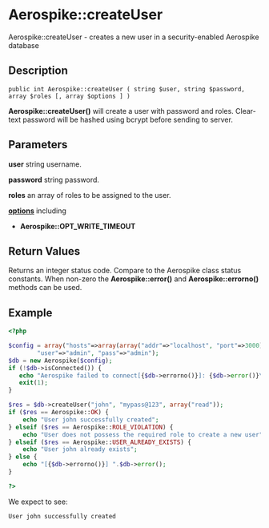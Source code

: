 
# Aerospike::createUser

Aerospike::createUser - creates a new user in a security-enabled Aerospike database

## Description

```
public int Aerospike::createUser ( string $user, string $password, array $roles [, array $options ] )
```

**Aerospike::createUser()** will create a user with password and roles.
Clear-text password will be hashed using bcrypt before sending to server.

## Parameters

**user** string username.

**password** string password.

**roles** an array of roles to be assigned to the user.

**[options](aerospike.md)** including
- **Aerospike::OPT_WRITE_TIMEOUT**

## Return Values

Returns an integer status code.  Compare to the Aerospike class status
constants.  When non-zero the **Aerospike::error()** and
**Aerospike::errorno()** methods can be used.

## Example

```php
<?php

$config = array("hosts"=>array(array("addr"=>"localhost", "port"=>3000)),
        "user"=>"admin", "pass"=>"admin");
$db = new Aerospike($config);
if (!$db->isConnected()) {
   echo "Aerospike failed to connect[{$db->errorno()}]: {$db->error()}\n";
   exit(1);
}

$res = $db->createUser("john", "mypass@123", array("read"));
if ($res == Aerospike::OK) {
    echo "User john successfully created";
} elseif ($res == Aerospike::ROLE_VIOLATION) {
    echo "User does not possess the required role to create a new user";
} elseif ($res == Aerospike::USER_ALREADY_EXISTS) {
    echo "User john already exists";
} else {
    echo "[{$db->errorno()}] ".$db->error();
}

?>
```

We expect to see:

```
User john successfully created
```

